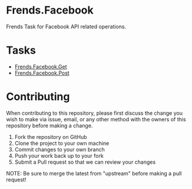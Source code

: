 # Frends.Facebook

Frends Task for Facebook API related operations.

# Tasks

- [Frends.Facebook.Get](Frends.Facebook.Get/README.md)
- [Frends.Facebook.Post](Frends.Facebook.Post/README.md)

# Contributing
When contributing to this repository, please first discuss the change you wish to make via issue, email, or any other method with the owners of this repository before making a change.

1. Fork the repository on GitHub
2. Clone the project to your own machine
3. Commit changes to your own branch
4. Push your work back up to your fork
5. Submit a Pull request so that we can review your changes

NOTE: Be sure to merge the latest from "upstream" before making a pull request!